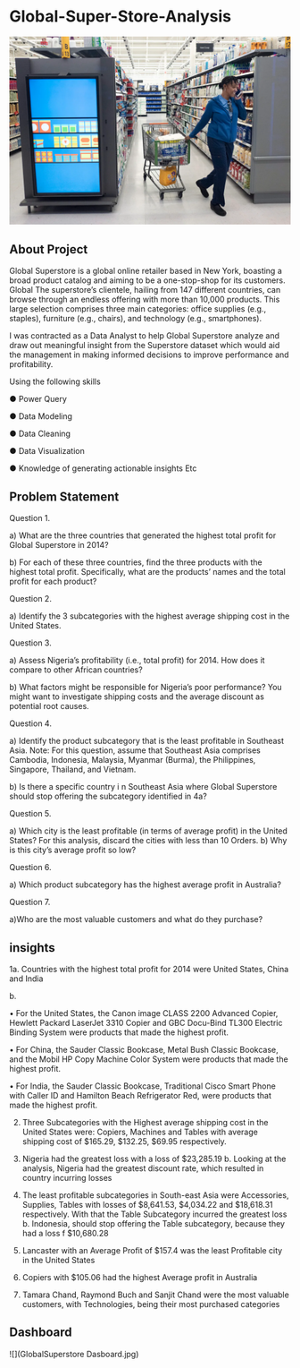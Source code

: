 # Global-Super-Store-Analysis
![](gss.webp)

## About Project
Global Superstore is a global online retailer based in New York, boasting a broad product catalog and
aiming to be a one-stop-shop for its customers. Global The superstore’s clientele, hailing from 147
different countries, can browse through an endless offering with more than 10,000 products. This large
selection comprises three main categories: office supplies (e.g., staples), furniture (e.g., chairs), and
technology (e.g., smartphones).

I was contracted as a Data Analyst to help Global Superstore analyze and draw out meaningful insight
from the Superstore dataset which would aid the management in making informed decisions to improve
performance and profitability.

Using the following skills 

● Power Query

● Data Modeling

● Data Cleaning

● Data Visualization

● Knowledge of generating actionable insights Etc

## Problem Statement

Question 1.

a) What are the three countries that generated the highest total profit for Global Superstore in 2014?

b) For each of these three countries, find the three products with the highest total profit. Specifically,
what are the products’ names and the total profit for each product?

Question 2.

a) Identify the 3 subcategories with the highest average shipping cost in the United States.

Question 3.

a) Assess Nigeria’s profitability (i.e., total profit) for 2014. How does it compare to other African
countries?

b) What factors might be responsible for Nigeria’s poor performance? You might want to investigate
shipping costs and the average discount as potential root causes.

Question 4.

a) Identify the product subcategory that is the least profitable in Southeast Asia.
Note: For this question, assume that Southeast Asia comprises Cambodia, Indonesia, Malaysia, Myanmar
(Burma), the Philippines, Singapore, Thailand, and Vietnam.

b) Is there a specific country i n Southeast Asia where Global Superstore should stop offering the
subcategory identified in 4a?

Question 5.

a) Which city is the least profitable (in terms of average profit) in the United States? For this analysis,
discard the cities with less than 10 Orders. b) Why is this city’s average profit so low?

Question 6.

a) Which product subcategory has the highest average profit in Australia?

Question 7.

a)Who are the most valuable customers and what do they purchase?

## insights

1a. Countries with the highest total profit for 2014 were United States, China and India

b.

•	For the United States, the Canon image CLASS 2200 Advanced Copier, Hewlett Packard LaserJet 3310 Copier and GBC Docu-Bind TL300 Electric Binding System were products that made the highest profit.

•	For China, the Sauder Classic Bookcase, Metal Bush Classic Bookcase, and the Mobil HP Copy Machine Color System were products that made the highest profit.

•	For India, the Sauder Classic Bookcase, Traditional Cisco Smart Phone with Caller ID and Hamilton Beach Refrigerator Red, were products that made the highest profit.

2. Three Subcategories with the Highest average shipping cost in the United States were: Copiers, Machines and Tables with average shipping cost of $165.29, $132.25, $69.95 respectively.

3. Nigeria had the greatest loss with a loss of $23,285.19
b. Looking at the analysis, Nigeria had the greatest discount rate, which resulted in country incurring losses
4. The least profitable subcategories in South-east Asia were Accessories, Supplies, Tables with losses of $8,641.53, $4,034.22 and $18,618.31 respectively. With that the Table Subcategory incurred the greatest loss
b. Indonesia, should stop offering the Table subcategory, because they had a loss f $10,680.28

5. Lancaster with an Average Profit of $157.4 was the least Profitable city in the United States
 
6. Copiers with $105.06 had the highest Average profit in Australia
  
7. Tamara Chand, Raymond Buch and Sanjit Chand were the most valuable customers, with Technologies, being their most purchased categories

## Dashboard

![](GlobalSuperstore Dasboard.jpg)

